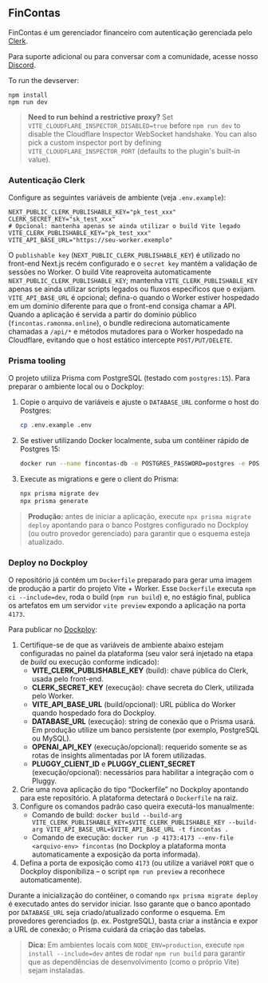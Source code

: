 ## FinContas

FinContas é um gerenciador financeiro com autenticação gerenciada pelo [Clerk](https://clerk.com).

Para suporte adicional ou para conversar com a comunidade, acesse nosso [Discord](https://discord.gg/shDEGBSe2d).

To run the devserver:
```
npm install
npm run dev
```

> **Need to run behind a restrictive proxy?**
> Set `VITE_CLOUDFLARE_INSPECTOR_DISABLED=true` before `npm run dev` to disable the
> Cloudflare Inspector WebSocket handshake. You can also pick a custom inspector port by
> defining `VITE_CLOUDFLARE_INSPECTOR_PORT` (defaults to the plugin's built-in value).

### Autenticação Clerk

Configure as seguintes variáveis de ambiente (veja `.env.example`):

```
NEXT_PUBLIC_CLERK_PUBLISHABLE_KEY="pk_test_xxx"
CLERK_SECRET_KEY="sk_test_xxx"
# Opcional: mantenha apenas se ainda utilizar o build Vite legado
VITE_CLERK_PUBLISHABLE_KEY="pk_test_xxx"
VITE_API_BASE_URL="https://seu-worker.exemplo"
```

O `publishable key` (`NEXT_PUBLIC_CLERK_PUBLISHABLE_KEY`) é utilizado no front-end Next.js recém configurado
e o `secret key` mantém a validação de sessões no Worker.
O build Vite reaproveita automaticamente `NEXT_PUBLIC_CLERK_PUBLISHABLE_KEY`; mantenha `VITE_CLERK_PUBLISHABLE_KEY` apenas se ainda utilizar scripts legados ou fluxos específicos que o exijam.
`VITE_API_BASE_URL` é opcional; defina-o quando o Worker estiver hospedado em um domínio diferente para que o front-end consiga chamar a API.
Quando a aplicação é servida a partir do domínio público (`fincontas.ramonma.online`), o bundle redireciona automaticamente chamadas a `/api/*` e métodos mutadores para o Worker hospedado na Cloudflare, evitando que o host estático intercepte `POST/PUT/DELETE`.

### Prisma tooling

O projeto utiliza Prisma com PostgreSQL (testado com `postgres:15`). Para preparar o ambiente local ou o Dockploy:

1. Copie o arquivo de variáveis e ajuste o `DATABASE_URL` conforme o host do Postgres:
   ```bash
   cp .env.example .env
   ```
2. Se estiver utilizando Docker localmente, suba um contêiner rápido de Postgres 15:
   ```bash
   docker run --name fincontas-db -e POSTGRES_PASSWORD=postgres -e POSTGRES_DB=fincontas -p 5432:5432 -d postgres:15
   ```
3. Execute as migrations e gere o client do Prisma:
   ```bash
   npx prisma migrate dev
   npx prisma generate
   ```

> **Produção:** antes de iniciar a aplicação, execute `npx prisma migrate deploy` apontando para o banco Postgres configurado no Dockploy (ou outro provedor gerenciado) para garantir que o esquema esteja atualizado.

### Deploy no Dockploy

O repositório já contém um `Dockerfile` preparado para gerar uma imagem de produção a partir do projeto Vite + Worker. Esse `Dockerfile`
executa `npm ci --include=dev`, roda o build (`npm run build`) e, no estágio final, publica os artefatos em um servidor `vite preview`
expondo a aplicação na porta `4173`.

Para publicar no [Dockploy](https://app.dockploy.io):

1. Certifique-se de que as variáveis de ambiente abaixo estejam configuradas no painel da plataforma (seu valor será injetado na etapa de *build* ou execução conforme indicado):
   - **VITE_CLERK_PUBLISHABLE_KEY** (build): chave pública do Clerk, usada pelo front-end.
   - **CLERK_SECRET_KEY** (execução): chave secreta do Clerk, utilizada pelo Worker.
   - **VITE_API_BASE_URL** (build/opcional): URL pública do Worker quando hospedado fora do Dockploy.
   - **DATABASE_URL** (execução): string de conexão que o Prisma usará. Em produção utilize um banco persistente (por exemplo, PostgreSQL ou MySQL).
   - **OPENAI_API_KEY** (execução/opcional): requerido somente se as rotas de insights alimentadas por IA forem utilizadas.
   - **PLUGGY_CLIENT_ID** e **PLUGGY_CLIENT_SECRET** (execução/opcional): necessários para habilitar a integração com o Pluggy.
2. Crie uma nova aplicação do tipo “Dockerfile” no Dockploy apontando para este repositório. A plataforma detectará o `Dockerfile` na raiz.
3. Configure os comandos padrão caso queira executá-los manualmente:
   - Comando de build: `docker build --build-arg VITE_CLERK_PUBLISHABLE_KEY=$VITE_CLERK_PUBLISHABLE_KEY --build-arg VITE_API_BASE_URL=$VITE_API_BASE_URL -t fincontas .`
   - Comando de execução: `docker run -p 4173:4173 --env-file <arquivo-env> fincontas` (no Dockploy a plataforma monta automaticamente a exposição da porta informada).
4. Defina a porta de exposição como `4173` (ou utilize a variável `PORT` que o Dockploy disponibiliza – o script `npm run preview` a reconhece automaticamente).

Durante a inicialização do contêiner, o comando `npx prisma migrate deploy` é executado antes do servidor iniciar. Isso garante que o banco apontado por `DATABASE_URL` seja criado/atualizado conforme o esquema. Em provedores gerenciados (p. ex. PostgreSQL), basta criar a instância e expor a URL de conexão; o Prisma cuidará da criação das tabelas.

> **Dica:** Em ambientes locais com `NODE_ENV=production`, execute `npm install --include=dev` antes de rodar `npm run build` para garantir que as dependências de desenvolvimento (como o próprio Vite) sejam instaladas.
